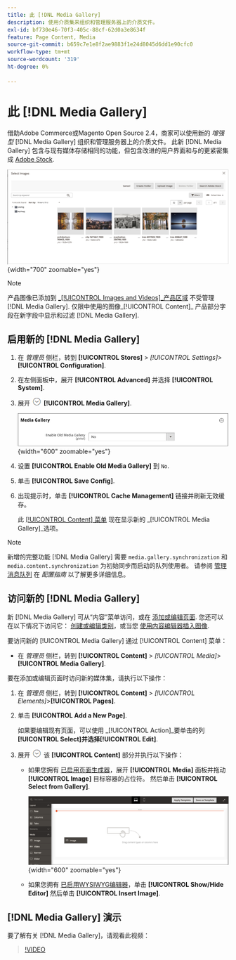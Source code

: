 ```yaml
---
title: 此 [!DNL Media Gallery]
description: 使用介质集来组织和管理服务器上的介质文件。
exl-id: bf730e46-70f3-405c-88cf-62d0a3e8634f
feature: Page Content, Media
source-git-commit: b659c7e1e8f2ae9883f1e24d8045d6dd1e90cfc0
workflow-type: tm+mt
source-wordcount: '319'
ht-degree: 0%

---
```


# 此 [!DNL Media Gallery]

借助Adobe Commerce或Magento Open Source 2.4，商家可以使用新的 _增强型_ [!DNL Media Gallery] 组织和管理服务器上的介质文件。 此新 [!DNL Media Gallery] 包含与现有媒体存储相同的功能，但包含改进的用户界面和与的更紧密集成 [Adobe Stock][adobe-stock].

![媒体集网格中显示的图像](./assets/media-gallery-grid.png){width="700" zoomable="yes"}

>[!NOTE]
>
>产品图像已添加到 [_[!UICONTROL Images and Videos]_产品区域](../catalog/product-image.md#upload-an-image) 不受管理 [!DNL Media Gallery]. 仅限中使用的图像_[!UICONTROL Content]_ 产品部分字段在新字段中显示和过滤 [!DNL Media Gallery].

## 启用新的 [!DNL Media Gallery]

1. 在 _管理员_ 侧栏，转到 **[!UICONTROL Stores]** > _[!UICONTROL Settings]_>**[!UICONTROL Configuration]**.

1. 在左侧面板中，展开 **[!UICONTROL Advanced]** 并选择 **[!UICONTROL System]**.

1. 展开 ![扩展选择器](../assets/icon-display-expand.png) **[!UICONTROL Media Gallery]**.

   ![高级配置 —  [!DNL Media Gallery]](./assets/system-media-gallery.png){width="600" zoomable="yes"}

1. 设置 **[!UICONTROL Enable Old Media Gallery]** 到 `No`.

1. 单击 **[!UICONTROL Save Config]**.

1. 出现提示时，单击 **[!UICONTROL Cache Management]** 链接并刷新无效缓存。

   此 [[!UICONTROL Content] 菜单](/help/content-design/content-menu.md) 现在显示新的 _[!UICONTROL Media Gallery]_选项。

>[!NOTE]
>
>新增的完整功能 [!DNL Media Gallery] 需要 `media.gallery.synchronization` 和 `media.content.synchronization` 为初始同步而启动的队列使用者。 请参阅 [管理消息队列](https://experienceleague.adobe.com/docs/commerce-operations/configuration-guide/message-queues/manage-message-queues.html) 在 _配置指南_ 以了解更多详细信息。

## 访问新的 [!DNL Media Gallery]

新 [!DNL Media Gallery] 可从“内容”菜单访问，或在 [添加或编辑页面](/help/content-design/page-add.md). 您还可以在以下情况下访问它： [创建或编辑类别](/help/catalog/category-create.md)，或当您 [使用内容编辑器插入图像](/help/content-design/editor-insert-image.md).

要访问新的 [!UICONTROL Media Gallery] 通过 [!UICONTROL Content] 菜单：

- 在 _管理员_ 侧栏，转到 **[!UICONTROL Content]** > _[!UICONTROL Media]_>**[!UICONTROL Media Gallery]**.

要在添加或编辑页面时访问新的媒体集，请执行以下操作：

1. 在 _管理员_ 侧栏，转到 **[!UICONTROL Content]** > _[!UICONTROL Elements]_>**[!UICONTROL Pages]**.

1. 单击 **[!UICONTROL Add a New Page]**.

   如果要编辑现有页面，可以使用 _[!UICONTROL Action]_要单击的列&#x200B;**[!UICONTROL Select]**并选择&#x200B;**[!UICONTROL Edit]**.

1. 展开 ![扩展选择器](../assets/icon-display-expand.png) 该 **[!UICONTROL Content]** 部分并执行以下操作：

   - 如果您拥有 [已启用页面生成器](../page-builder/setup.md)，展开 **[!UICONTROL Media]** 面板并拖动 **[!UICONTROL Image]** 目标容器的占位符。 然后单击 **[!UICONTROL Select from Gallery]**.

     ![将图像拖到舞台上](./assets/pb-media-image-drag.png){width="600" zoomable="yes"}

   - 如果您拥有 [已启用WYSIWYG编辑器](/help/content-design/editor.md)，单击 **[!UICONTROL Show/Hide Editor]** 然后单击 **[!UICONTROL Insert Image]**.

## [!DNL Media Gallery] 演示

要了解有关 [!DNL Media Gallery]，请观看此视频：

>[!VIDEO](https://video.tv.adobe.com/v/343785?quality=12)

[adobe-stock]: https://stock.adobe.com

